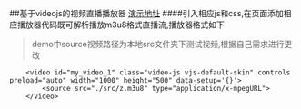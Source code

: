 ##基于videojs的视频直播播放器
[演示地址](https://jialufeng.github.io/zhibo1/demo.html)
####引入相应js和css,在页面添加相应播放器代码既可解析播放m3u8格式直播流,播放器格式如下
 > demo中source视频路径为本地src文件夹下测试视频,根据自己需求进行更改

		<video id="my_video_1" class="video-js vjs-default-skin" controls preload="auto" width="1000" height="500" data-setup='{}'>
    		<source src="./src/z.m3u8" type="application/x-mpegURL">
 		</video>

